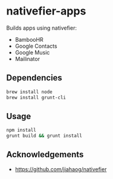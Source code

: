# nativefier-apps

Builds apps using nativefier:

* BambooHR
* Google Contacts
* Google Music
* Mailinator

## Dependencies

```bash
brew install node
brew install grunt-cli
```

## Usage

```bash
npm install
grunt build && grunt install
```

## Acknowledgements

* https://github.com/jiahaog/nativefier
